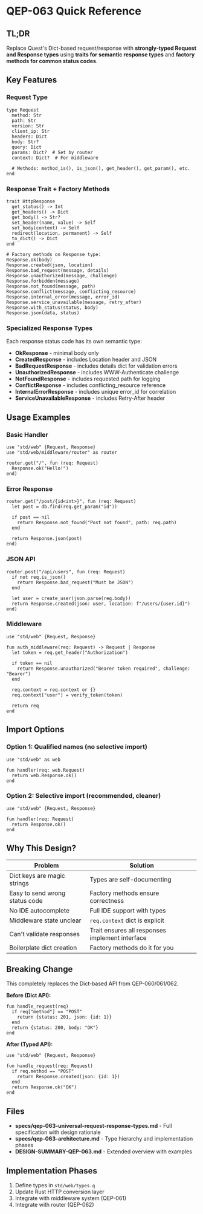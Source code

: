 # QEP-063 Quick Reference

## TL;DR

Replace Quest's Dict-based request/response with **strongly-typed Request and Response types** using **traits for semantic response types** and **factory methods for common status codes**.

## Key Features

### Request Type
```quest
type Request
  method: Str
  path: Str
  version: Str
  client_ip: Str
  headers: Dict
  body: Str?
  query: Dict
  params: Dict?  # Set by router
  context: Dict?  # For middleware

  # Methods: method_is(), is_json(), get_header(), get_param(), etc.
end
```

### Response Trait + Factory Methods
```quest
trait HttpResponse
  get_status() -> Int
  get_headers() -> Dict
  get_body() -> Str?
  set_header(name, value) -> Self
  set_body(content) -> Self
  redirect(location, permanent) -> Self
  to_dict() -> Dict
end

# Factory methods on Response type:
Response.ok(body)
Response.created(json, location)
Response.bad_request(message, details)
Response.unauthorized(message, challenge)
Response.forbidden(message)
Response.not_found(message, path)
Response.conflict(message, conflicting_resource)
Response.internal_error(message, error_id)
Response.service_unavailable(message, retry_after)
Response.with_status(status, body)
Response.json(data, status)
```

### Specialized Response Types
Each response status code has its own semantic type:
- **OkResponse** - minimal body only
- **CreatedResponse** - includes Location header and JSON
- **BadRequestResponse** - includes details dict for validation errors
- **UnauthorizedResponse** - includes WWW-Authenticate challenge
- **NotFoundResponse** - includes requested path for logging
- **ConflictResponse** - includes conflicting_resource reference
- **InternalErrorResponse** - includes unique error_id for correlation
- **ServiceUnavailableResponse** - includes Retry-After header

## Usage Examples

### Basic Handler
```quest
use "std/web" {Request, Response}
use "std/web/middleware/router" as router

router.get("/", fun (req: Request)
  Response.ok("Hello!")
end)
```

### Error Response
```quest
router.get("/post/{id<int>}", fun (req: Request)
  let post = db.find(req.get_param("id"))

  if post == nil
    return Response.not_found("Post not found", path: req.path)
  end

  return Response.json(post)
end)
```

### JSON API
```quest
router.post("/api/users", fun (req: Request)
  if not req.is_json()
    return Response.bad_request("Must be JSON")
  end

  let user = create_user(json.parse(req.body))
  return Response.created(json: user, location: f"/users/{user.id}")
end)
```

### Middleware
```quest
use "std/web" {Request, Response}

fun auth_middleware(req: Request) -> Request | Response
  let token = req.get_header("Authorization")

  if token == nil
    return Response.unauthorized("Bearer token required", challenge: "Bearer")
  end

  req.context = req.context or {}
  req.context["user"] = verify_token(token)

  return req
end
```

## Import Options

### Option 1: Qualified names (no selective import)
```quest
use "std/web" as web

fun handler(req: web.Request)
  return web.Response.ok()
end
```

### Option 2: Selective import (recommended, cleaner)
```quest
use "std/web" {Request, Response}

fun handler(req: Request)
  return Response.ok()
end
```

## Why This Design?

| Problem | Solution |
|---------|----------|
| Dict keys are magic strings | Types are self-documenting |
| Easy to send wrong status code | Factory methods ensure correctness |
| No IDE autocomplete | Full IDE support with types |
| Middleware state unclear | `req.context` dict is explicit |
| Can't validate responses | Trait ensures all responses implement interface |
| Boilerplate dict creation | Factory methods do it for you |

## Breaking Change

This completely replaces the Dict-based API from QEP-060/061/062.

**Before (Dict API):**
```quest
fun handle_request(req)
  if req["method"] == "POST"
    return {status: 201, json: {id: 1}}
  end
  return {status: 200, body: "OK"}
end
```

**After (Typed API):**
```quest
use "std/web" {Request, Response}

fun handle_request(req: Request)
  if req.method == "POST"
    return Response.created(json: {id: 1})
  end
  return Response.ok("OK")
end
```

## Files

- **specs/qep-063-universal-request-response-types.md** - Full specification with design rationale
- **specs/qep-063-architecture.md** - Type hierarchy and implementation phases
- **DESIGN-SUMMARY-QEP-063.md** - Extended overview with examples

## Implementation Phases

1. Define types in `std/web/types.q`
2. Update Rust HTTP conversion layer
3. Integrate with middleware system (QEP-061)
4. Integrate with router (QEP-062)
